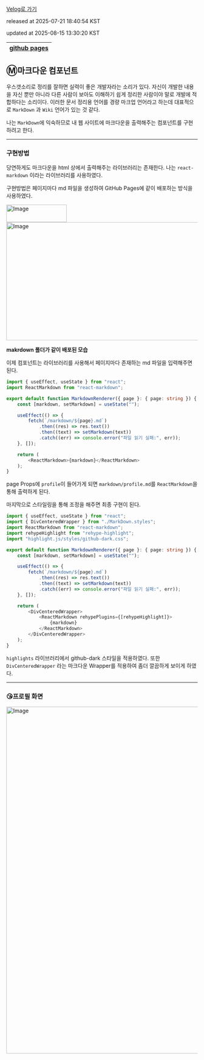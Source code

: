 [Velog로 가기](https://velog.io/@choi-hyk/GitHub-Pages-마크다운-컴포넌트-구현하기)

released at 2025-07-21 18:40:54 KST

updated at 2025-08-15 13:30:20 KST

|[github pages](https://velog.io/tags/github-pages)|
|----|

## Ⓜ️마크다운 컴포넌트

우스갯소리로 정리를 잘하면 실력이 좋은 개발자라는 소리가 있다. 자신이 개발한 내용을 자신 뿐만 아니라 다른 사람이 보아도 이해하기 쉽게 정리한 사람이야 말로 개발에 적합하다는 소리이다. 이러한 문서 정리용 언어를 경량 마크업 언어라고 하는데 대표적으로 `MarkDown` 과 `Wiki` 언어가 있는 것 같다.

나는 `MarkDown`에 익숙하므로 내 웹 사이트에 마크다운을 출력해주는 컴포넌트를 구현하려고 한다.

---

### 구현방법

당연하게도 마크다운을 html 상에서 출력해주는 라이브러리는 존재한다. 나는 `react-markdown` 이라는 라이브러리를 사용하였다. 

구현방법은 페이지마다 md 파일을 생성하여 GitHub Pages에 같이 배포하는 방식을 사용하였다.

<img width="159" height="46" alt="Image" src="https://github.com/user-attachments/assets/441a3fcb-4d27-4cb4-a3ba-705733b83df7" />

<img width="1019" height="310" alt="Image" src="https://github.com/user-attachments/assets/b436a1df-75f5-40dd-b70f-998acf6415c3" />

**makrdown 폴더가 같이 배포된 모습**

이제 컴포넌트는 라이브러리를 사용해서 페이지마다 존재하는 md 파일을 입력해주면 된다.

```ts
import { useEffect, useState } from "react";
import ReactMarkdown from "react-markdown";

export default function MarkdownRenderer({ page }: { page: string }) {
    const [markdown, setMarkdown] = useState("");

    useEffect(() => {
        fetch(`/markdown/${page}.md`)
            .then((res) => res.text())
            .then((text) => setMarkdown(text))
            .catch((err) => console.error("파일 읽기 실패:", err));
    }, []);

    return (
        <ReactMarkdown>{markdown}</ReactMarkdown>
    );
}

```

page Props에 `profile`이 들어가게 되면 `markdown/profile.md`를 `ReactMarkdown`을 통해 출력하게 된다.

마지막으로 스타일링을 통해 조정을 해주면 최종 구현이 된다.

```ts
import { useEffect, useState } from "react";
import { DivCenteredWrapper } from "./MarkDown.styles";
import ReactMarkdown from "react-markdown";
import rehypeHighlight from "rehype-highlight";
import "highlight.js/styles/github-dark.css";

export default function MarkdownRenderer({ page }: { page: string }) {
    const [markdown, setMarkdown] = useState("");

    useEffect(() => {
        fetch(`/markdown/${page}.md`)
            .then((res) => res.text())
            .then((text) => setMarkdown(text))
            .catch((err) => console.error("파일 읽기 실패:", err));
    }, []);

    return (
        <DivCenteredWrapper>
            <ReactMarkdown rehypePlugins={[rehypeHighlight]}>
                {markdown}
            </ReactMarkdown>
        </DivCenteredWrapper>
    );
}
```

`highlights` 라이브러리에서 github-dark 스타일을 적용하였다. 또한 `DivCenteredWrapper` 라는 마크다운 Wrapper를 적용하여 좀더 깔끔하게 보이게 하였다.

---

### 😘프로필 화면

<img width="1902" height="910" alt="Image" src="https://github.com/user-attachments/assets/c3b27a75-cee2-4d81-b87a-3658a7ef5a40" />
